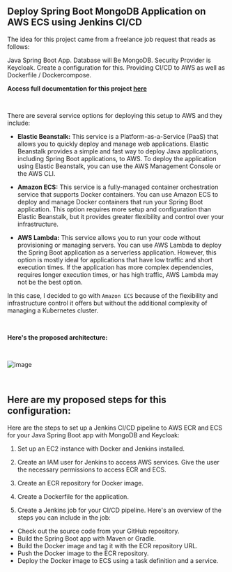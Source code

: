 ## Deploy Spring Boot MongoDB Application on AWS ECS using Jenkins CI/CD
The idea for this project came from a freelance job request that reads as follows:

Java Spring Boot App. Database will Be MongoDB. Security Provider is Keycloak. Create a configuration for this. Providing CI/CD to AWS as well as Dockerfile / Dockercompose.

**Access full documentation for this project <a href="https://github.com/earchibong/springboot_project/blob/main/documentation.md">here</a>**

<br>

There are several service options for deploying this setup to AWS and they include:

- **Elastic Beanstalk:** This service is a Platform-as-a-Service (PaaS) that allows you to quickly deploy and manage web applications. Elastic Beanstalk provides a simple and fast way to deploy Java applications, including Spring Boot applications, to AWS. To deploy the application using Elastic Beanstalk, you can use the AWS Management Console or the AWS CLI.

- **Amazon ECS:** This service is a fully-managed container orchestration service that supports Docker containers. You can use Amazon ECS to deploy and manage Docker containers that run your Spring Boot application. This option requires more setup and configuration than Elastic Beanstalk, but it provides greater flexibility and control over your infrastructure.

- **AWS Lambda:** This service allows you to run your code without provisioning or managing servers. You can use AWS Lambda to deploy the Spring Boot application as a serverless application. However, this option is mostly ideal for applications that have low traffic and short execution times. If the application has more complex dependencies, requires longer execution times, or has high traffic, AWS Lambda may not be the best option.

In this case, I decided to go with `Amazon ECS` because of the flexibility and infrastructure control it offers but without the additional complexity of managing a Kubernetes cluster.

<br>


**Here's the proposed architecture:**

<br>

![image](https://github.com/earchibong/springboot_project/assets/92983658/89976418-b666-4409-83aa-66ea61c53487)

<br>


## Here are my proposed steps for this configuration:

Here are the steps to set up a Jenkins CI/CD pipeline to AWS ECR and ECS for your Java Spring Boot app with MongoDB and Keycloak:

1. Set up an EC2 instance with Docker and Jenkins installed. 

2. Create an IAM user for Jenkins to access AWS services. Give the user the necessary permissions to access ECR and ECS.

3. Create an ECR repository for Docker image.

4. Create a Dockerfile for the application.

5. Create a Jenkins job for your CI/CD pipeline. Here's an overview of the steps you can include in the job:

- Check out the source code from your GitHub repository.
- Build the Spring Boot app with Maven or Gradle.
- Build the Docker image and tag it with the ECR repository URL.
- Push the Docker image to the ECR repository.
- Deploy the Docker image to ECS using a task definition and a service.

<br>
